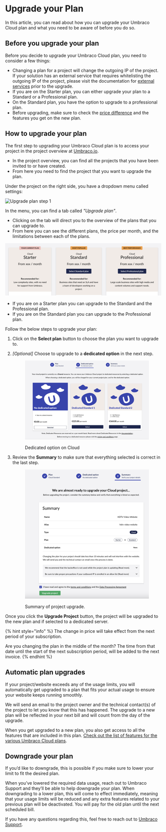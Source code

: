 # Upgrade your Plan

In this article, you can read about how you can upgrade your Umbraco Cloud plan and what you need to be aware of before you do so.

## Before you upgrade your plan

Before you decide to upgrade your Umbraco Cloud plan, you need to consider a few things:

* Changing a plan for a project will change the outgoing IP of the project. If your solution has an external service that requires whitelisting the outgoing IP of the project, please visit the documentation for [external services](external-services.md) prior to the upgrade.
* If you are on the Starter plan, you can either upgrade your plan to a Standard or a Professional plan.
* On the Standard plan, you have the option to upgrade to a professional plan.
* Before upgrading, make sure to check the [price difference](https://umbraco.com/umbraco-cloud-pricing) and the features you get on the new plan.

## How to upgrade your plan

The first step to upgrading your Umbraco Cloud plan is to access your project in the project overview at [Umbraco.io](https://www.s1.umbraco.io/projects).

* In the project overview, you can find all the projects that you have been invited to or have created.
* From here you need to find the project that you want to upgrade the plan.

Under the project on the right side, you have a dropdown menu called settings:

![Upgrade plan step 1](../../.gitbook/assets/step\_1.png)

In the menu, you can find a tab called _"Upgrade plan"_.

* Clicking on the tab will direct you to the overview of the plans that you can upgrade to.
* From here you can see the different plans, the price per month, and the limitations between each of the plans.

![Upgrade plane step2](../../.gitbook/assets/umbraco-cloud-plans-new.png)

* If you are on a Starter plan you can upgrade to the Standard and the Professional plan.
* If you are on the Standard plan you can upgrade to the Professional plan.

Follow the below steps to upgrade your plan:

1. Click on the **Select plan** button to choose the plan you want to upgrade to.
2.  _\[Optional]_ Choose to upgrade to a **dedicated option** in the next step.

    <div align="left">

    <figure><img src="../../.gitbook/assets/dedicated-option.png" alt=""><figcaption><p>Dedicated option on Cloud</p></figcaption></figure>

    </div>
3.  Review the **Summary** to make sure that everything selected is correct in the last step.

    <figure><img src="../../.gitbook/assets/upgrade-summary.png" alt=""><figcaption><p>Summary of project upgrade.</p></figcaption></figure>

Once you click the **Upgrade Project** button, the project will be upgraded to the new plan and if selected to a dedicated server.

{% hint style="info" %}
The change in price will take effect from the next period of your subscription.

Are you changing the plan in the middle of the month? The time from that date until the start of the next subscription period, will be added to the next invoice.
{% endhint %}

## Automatic plan upgrades

If your project/website exceeds any of the usage limits, you will automatically get upgraded to a plan that fits your actual usage to ensure your website keeps running smoothly.

We will send an email to the project owner and the technical contact(s) of the project to let you know that this has happened. The upgrade to a new plan will be reflected in your next bill and will count from the day of the upgrade.

When you get upgraded to a new plan, you also get access to all the features that are included in this plan. [Check out the list of features for the various Umbraco Cloud plans](https://umbraco.com/umbraco-cloud-pricing/).

## Downgrade your plan

If you’d like to downgrade, this is possible if you make sure to lower your limit to fit the desired plan.

When you’ve lowered the required data usage, reach out to Umbraco Support and they’ll be able to help downgrade your plan. When downgrading to a lower plan, this will come to effect immediately, meaning that your usage limits will be reduced and any extra features related to your previous plan will be deactivated. You will pay for the old plan until the next scheduled bill.

If you have any questions regarding this, feel free to reach out to [Umbraco Support](mailto:contact@umbraco.com).
